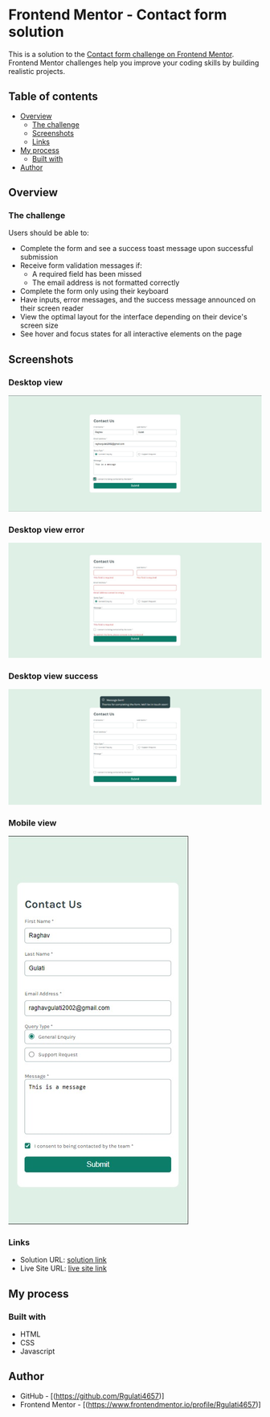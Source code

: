# Frontend Mentor - Contact form solution
This is a solution to the [Contact form challenge on Frontend Mentor](https://www.frontendmentor.io/challenges/contact-form--G-hYlqKJj). Frontend Mentor challenges help you improve your coding skills by building realistic projects. 

## Table of contents

- [Overview](#overview)
  - [The challenge](#the-challenge)
  - [Screenshots](#screenshots)
  - [Links](#links)
- [My process](#my-process)
  - [Built with](#built-with)
- [Author](#author)

## Overview

### The challenge

Users should be able to:

- Complete the form and see a success toast message upon successful submission
- Receive form validation messages if:
  - A required field has been missed
  - The email address is not formatted correctly
- Complete the form only using their keyboard
- Have inputs, error messages, and the success message announced on their screen reader
- View the optimal layout for the interface depending on their device's screen size
- See hover and focus states for all interactive elements on the page

## Screenshots
### Desktop view
![Desktop screenshot](/desktop-ss.jpg)
### Desktop view error
![error screenshot](/error-state.jpg)
### Desktop view success
![success screenshot](/desktop-success.jpg)
### Mobile view
![Mobile screenshot](/mobile-ss.jpg)


### Links

- Solution URL: [solution link](https://github.com/Rgulati4657/contact_form_prac/upload)
- Live Site URL: [live site link](https://contact-form-challenge-eta.vercel.app/)

## My process

### Built with

- HTML
- CSS 
- Javascript

## Author

- GitHub - [(https://github.com/Rgulati4657)]
- Frontend Mentor - [(https://www.frontendmentor.io/profile/Rgulati4657)]
